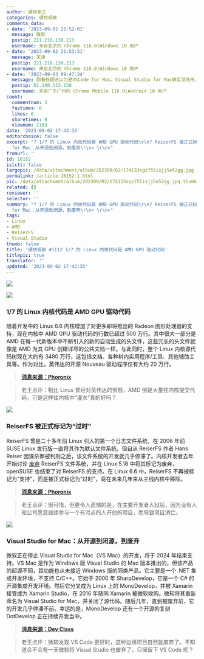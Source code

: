 ```yaml
---
author: 硬核老王
categories: 硬核观察
comments_data:
- date: '2023-09-02 21:52:01'
  message: 微软
  postip: 221.216.138.213
  username: 来自北京的 Chrome 116.0|Windows 10 用户
- date: '2023-09-02 21:53:51'
  message: 天津
  postip: 221.216.138.213
  username: 来自北京的 Chrome 116.0|Windows 10 用户
- date: '2023-09-03 09:47:24'
  message: 刚看标题还以为是VSCode for Mac。Visual Studio for Mac确实没啥用，完全不知道微软为什么要搞这个。不过微软应该不会放弃Windows版，因为可以赚钱。
  postip: 61.140.115.158
  username: 来自广东广州的 Chrome Mobile 116.0|Android 10 用户
count:
  commentnum: 3
  favtimes: 0
  likes: 0
  sharetimes: 0
  viewnum: 2183
date: '2023-09-02 17:42:35'
editorchoice: false
excerpt: "? 1/7 的 Linux 内核代码是 AMD GPU 驱动代码\r\n? ReiserFS 被正式标记为“过时”\r\n? Visual Studio
  for Mac：从开源到闭源，到废弃\r\n» \r\n»"
fromurl: ''
id: 16152
islctt: false
largepic: /data/attachment/album/202309/02/174133sgz75lisjj5e52gg.jpg
permalink: /article-16152-1.html
pic: /data/attachment/album/202309/02/174133sgz75lisjj5e52gg.jpg.thumb.jpg
related: []
reviewer: ''
selector: ''
summary: "? 1/7 的 Linux 内核代码是 AMD GPU 驱动代码\r\n? ReiserFS 被正式标记为“过时”\r\n? Visual Studio
  for Mac：从开源到闭源，到废弃\r\n» \r\n»"
tags:
- Linux
- AMD
- ReiserFS
- Visual Studio
thumb: false
title: '硬核观察 #1112 1/7 的 Linux 内核代码是 AMD GPU 驱动代码'
titlepic: true
translator: ''
updated: '2023-09-02 17:42:35'
---
```


![](/data/attachment/album/202309/02/174133sgz75lisjj5e52gg.jpg)


![](/data/attachment/album/202309/02/174143z758pky3lpykkyy4.jpg)


### 1/7 的 Linux 内核代码是 AMD GPU 驱动代码


随着开发中的 Linux 6.6 内核增加了对更多即将推出的 Radeon 图形处理器的支持，现在内核中 AMD GPU 驱动代码的行数已超过 500 万行。其中很大一部分是 AMD 在每一代新版本中不断引入的新的自动生成的头文件，这些冗长的头文件就像是 AMD 为其 GPU 创建详尽的公共文档一样。与此同时，整个 Linux 内核源代码树现在大约有 3480 万行，这包括文档、各种树内实用程序/工具、其他辅助工具等。作为对比，英伟达的开源 Nouveau 驱动程序仅有大约 20 万行。



> 
> **[消息来源：Phoronix](https://www.phoronix.com/news/AMD-5-Million-Lines)**
> 
> 
> 



> 
> 老王点评：相比 Linus 曾经对英伟达的愤怒，AMD 倒是大量往内核提交代码，可是这样往内核中“灌水”真的好吗？
> 
> 
> 


![](/data/attachment/album/202309/02/174156s1mw7qj1pg72cgxc.jpg)


### ReiserFS 被正式标记为“过时”


ReiserFS 曾是二十多年前 Linux 引入的第一个日志文件系统，在 2006 年前 SUSE Linux 发行版一直将其作为默认文件系统。但自从 ReiserFS 作者 Hans Reiser 因谋杀罪被判刑之后，该文件系统的开发就几乎停滞了。内核开发者去年开始讨论 [废弃](/article-14300-1.html) ReiserFS 文件系统，并在 Linux 5.18 中将其标记为废弃，openSUSE 也结束了对 ReiserFS 的支持。在 Linux 6.6 中，ReiserFS 不再被标记为“支持”，而是被正式标记为“过时”，将在未来几年来从主线内核中移除。



> 
> **[消息来源：Phoronix](https://www.phoronix.com/news/ReiserFS-Obsolete)**
> 
> 
> 



> 
> 老王点评：很可惜，但更令人遗憾的是，在主要开发者入狱后，因为没有人和公司愿意继续参与一个有污点的人开创的项目，而导致项目消亡。
> 
> 
> 


![](/data/attachment/album/202309/02/174210cka5gv6a646ja44k.jpg)


### Visual Studio for Mac：从开源到闭源，到废弃


微软正在停止 Visual Studio for Mac（VS Mac）的开发，将于 2024 年结束支持。VS Mac 是作为 Windows 版 Visual Studio 的 Mac 版本推出的，但该产品的起源不同，其功能也从未接近 Windows 版的同类产品。它主要是一个 .NET 集成开发环境，不支持 C/C++。它始于 2000 年 SharpDevelop，它是一个 C# 的开源集成开发环境。然后它分叉成为 Linux 上的 MonoDevelop，并被 Xamarin 接管成为 Xamarin Studio，在 2016 年随同 Xamarin 被微软收购。微软将其重新命名为 Visual Studio for Mac，并关闭了源代码。随后几年，直到被废弃前，它的开发几乎停滞不前。幸运的是，MonoDevelop 还有一个开源的复刻 DotDevelop 正在持续开发当中。



> 
> **[消息来源：Dev Class](https://devclass.com/2023/08/31/visual-studio-for-mac-retired-from-open-source-to-closed-source-to-dead/)**
> 
> 
> 



> 
> 老王点评：微软发现 VS Code 更好时，这种边缘项目自然就废弃了。不知道会不会有一天微软将 Visual Studio 也废弃了，只保留下 VS Code 呢？
> 
> 
>